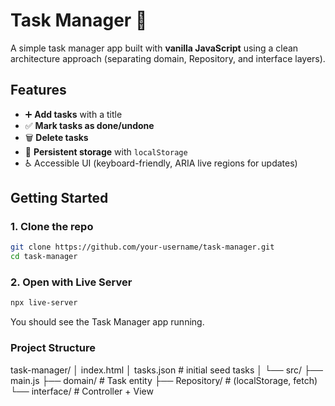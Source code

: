 # Task Manager 📝

A simple task manager app built with **vanilla JavaScript** using a clean architecture approach (separating domain, Repository, and interface layers).

## Features
- ➕ **Add tasks** with a title
- ✅ **Mark tasks as done/undone**
- 🗑️ **Delete tasks**
- 💾 **Persistent storage** with `localStorage`
- ♿ Accessible UI (keyboard-friendly, ARIA live regions for updates)


## Getting Started

### 1. Clone the repo
```bash
git clone https://github.com/your-username/task-manager.git
cd task-manager
```

### 2. Open with Live Server
```bash
npx live-server
```
You should see the Task Manager app running.

### Project Structure

task-manager/
│ index.html
│ tasks.json        # initial seed tasks
│
└── src/
    ├── main.js
    ├── domain/     # Task entity
    ├── Repository/ # (localStorage, fetch)
    └── interface/  # Controller + View

